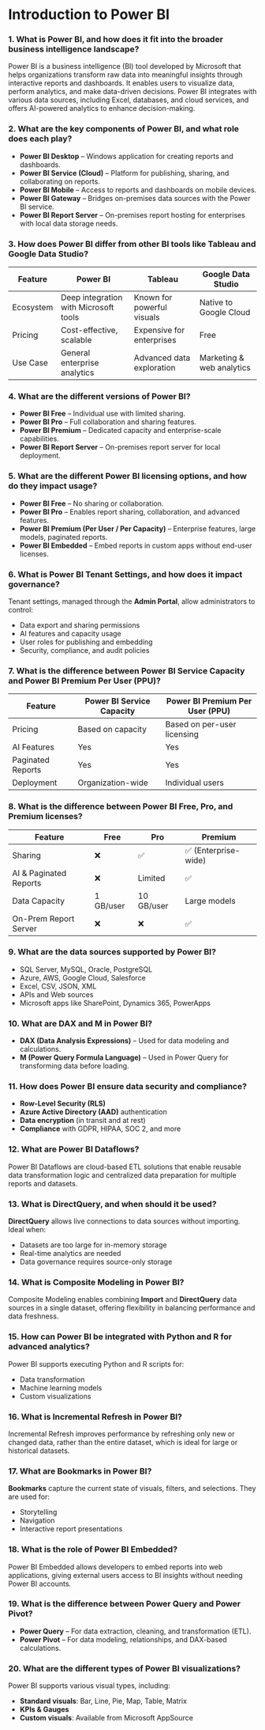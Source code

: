 # Introduction to Power BI


### 1. What is Power BI, and how does it fit into the broader business intelligence landscape?

Power BI is a business intelligence (BI) tool developed by Microsoft that helps organizations transform raw data into meaningful insights through interactive reports and dashboards. It enables users to visualize data, perform analytics, and make data-driven decisions. Power BI integrates with various data sources, including Excel, databases, and cloud services, and offers AI-powered analytics to enhance decision-making.

### 2. What are the key components of Power BI, and what role does each play?

- **Power BI Desktop** – Windows application for creating reports and dashboards.  
- **Power BI Service (Cloud)** – Platform for publishing, sharing, and collaborating on reports.  
- **Power BI Mobile** – Access to reports and dashboards on mobile devices.  
- **Power BI Gateway** – Bridges on-premises data sources with the Power BI service.  
- **Power BI Report Server** – On-premises report hosting for enterprises with local data storage needs.

### 3. How does Power BI differ from other BI tools like Tableau and Google Data Studio?

| Feature | Power BI | Tableau | Google Data Studio |
|--------|----------|---------|--------------------|
| Ecosystem | Deep integration with Microsoft tools | Known for powerful visuals | Native to Google Cloud |
| Pricing | Cost-effective, scalable | Expensive for enterprises | Free |
| Use Case | General enterprise analytics | Advanced data exploration | Marketing & web analytics |

### 4. What are the different versions of Power BI?

- **Power BI Free** – Individual use with limited sharing.  
- **Power BI Pro** – Full collaboration and sharing features.  
- **Power BI Premium** – Dedicated capacity and enterprise-scale capabilities.  
- **Power BI Report Server** – On-premises report server for local deployment.

### 5. What are the different Power BI licensing options, and how do they impact usage?

- **Power BI Free** – No sharing or collaboration.  
- **Power BI Pro** – Enables report sharing, collaboration, and advanced features.  
- **Power BI Premium (Per User / Per Capacity)** – Enterprise features, large models, paginated reports.  
- **Power BI Embedded** – Embed reports in custom apps without end-user licenses.

### 6. What is Power BI Tenant Settings, and how does it impact governance?

Tenant settings, managed through the **Admin Portal**, allow administrators to control:

- Data export and sharing permissions  
- AI features and capacity usage  
- User roles for publishing and embedding  
- Security, compliance, and audit policies

### 7. What is the difference between Power BI Service Capacity and Power BI Premium Per User (PPU)?

| Feature | Power BI Service Capacity | Power BI Premium Per User (PPU) |
|---------|---------------------------|----------------------------------|
| Pricing | Based on capacity | Based on per-user licensing |
| AI Features | Yes | Yes |
| Paginated Reports | Yes | Yes |
| Deployment | Organization-wide | Individual users |

### 8. What is the difference between Power BI Free, Pro, and Premium licenses?

| Feature | Free | Pro | Premium |
|--------|------|-----|---------|
| Sharing | ❌ | ✅ | ✅ (Enterprise-wide) |
| AI & Paginated Reports | ❌ | Limited | ✅ |
| Data Capacity | 1 GB/user | 10 GB/user | Large models |
| On-Prem Report Server | ❌ | ❌ | ✅ |

### 9. What are the data sources supported by Power BI?

- SQL Server, MySQL, Oracle, PostgreSQL  
- Azure, AWS, Google Cloud, Salesforce  
- Excel, CSV, JSON, XML  
- APIs and Web sources  
- Microsoft apps like SharePoint, Dynamics 365, PowerApps

### 10. What are DAX and M in Power BI?

- **DAX (Data Analysis Expressions)** – Used for data modeling and calculations.  
- **M (Power Query Formula Language)** – Used in Power Query for transforming data before loading.

### 11. How does Power BI ensure data security and compliance?

- **Row-Level Security (RLS)**  
- **Azure Active Directory (AAD)** authentication  
- **Data encryption** (in transit and at rest)  
- **Compliance** with GDPR, HIPAA, SOC 2, and more

### 12. What are Power BI Dataflows?

Power BI Dataflows are cloud-based ETL solutions that enable reusable data transformation logic and centralized data preparation for multiple reports and datasets.

### 13. What is DirectQuery, and when should it be used?

**DirectQuery** allows live connections to data sources without importing. Ideal when:

- Datasets are too large for in-memory storage  
- Real-time analytics are needed  
- Data governance requires source-only storage

### 14. What is Composite Modeling in Power BI?

Composite Modeling enables combining **Import** and **DirectQuery** data sources in a single dataset, offering flexibility in balancing performance and data freshness.

### 15. How can Power BI be integrated with Python and R for advanced analytics?

Power BI supports executing Python and R scripts for:

- Data transformation  
- Machine learning models  
- Custom visualizations

### 16. What is Incremental Refresh in Power BI?

Incremental Refresh improves performance by refreshing only new or changed data, rather than the entire dataset, which is ideal for large or historical datasets.

### 17. What are Bookmarks in Power BI?

**Bookmarks** capture the current state of visuals, filters, and selections. They are used for:

- Storytelling  
- Navigation  
- Interactive report presentations

### 18. What is the role of Power BI Embedded?

Power BI Embedded allows developers to embed reports into web applications, giving external users access to BI insights without needing Power BI accounts.

### 19. What is the difference between Power Query and Power Pivot?

- **Power Query** – For data extraction, cleaning, and transformation (ETL).  
- **Power Pivot** – For data modeling, relationships, and DAX-based calculations.

### 20. What are the different types of Power BI visualizations?

Power BI supports various visual types, including:

- **Standard visuals**: Bar, Line, Pie, Map, Table, Matrix  
- **KPIs & Gauges**  
- **Custom visuals**: Available from Microsoft AppSource

